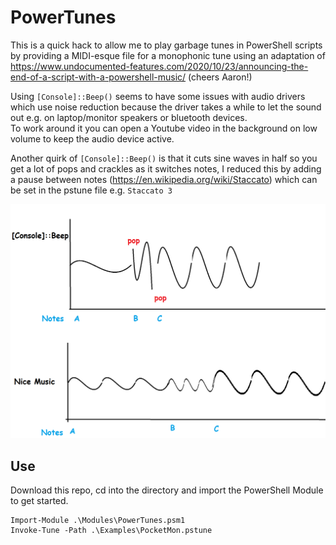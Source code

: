 # PowerTunes

This is a quick hack to allow me to play garbage tunes in PowerShell scripts by providing a MIDI-esque file for a monophonic tune using an adaptation of 
https://www.undocumented-features.com/2020/10/23/announcing-the-end-of-a-script-with-a-powershell-music/ (cheers Aaron!)  
  
Using `[Console]::Beep()` seems to have some issues with audio drivers which use noise reduction because the driver takes a while to let the sound out e.g. on laptop/monitor speakers or bluetooth devices.  
To work around it you can open a Youtube video in the background on low volume to keep the audio device active.  

Another quirk of `[Console]::Beep()` is that it cuts sine waves in half so you get a lot of pops and crackles as it switches notes, I reduced this by adding a pause between notes (https://en.wikipedia.org/wiki/Staccato) which can be set in the pstune file e.g. `Staccato 3`

![Pop example](./Examples/AudioPops.png)

## Use
Download this repo, cd into the directory and import the PowerShell Module to get started.
```pwsh
Import-Module .\Modules\PowerTunes.psm1
Invoke-Tune -Path .\Examples\PocketMon.pstune
```
